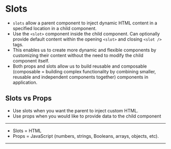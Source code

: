 # Slots

- `slots` allow a parent component to inject dynamic HTML content in a specified location in a child component.
- Use the `<slot>` component inside the child component. Can optionally provide default content within the opening `<slot>` and closing `<slot />` tags.
- This enables us to create more dynamic and flexible components by customizing their content without the need to modify the child component itself.
- Both props and slots allow us to build reusable and composable (composable = building complex functionality by combining smaller, reusable and independent components together) components in application.

## Slots vs Props

- Use slots when you want the parent to inject custom HTML.
- Use props when you would like to provide data to the child component

---
- Slots = HTML
- Props = JavaScript (numbers, strings, Booleans, arrays, objects, etc).
---

